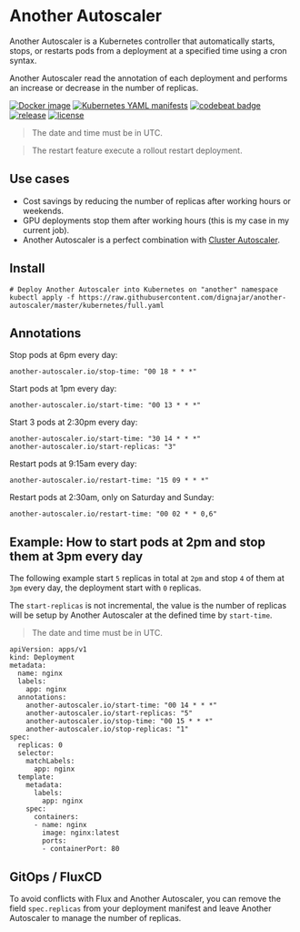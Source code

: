 # Another Autoscaler
Another Autoscaler is a Kubernetes controller that automatically starts, stops, or restarts pods from a deployment at a specified time using a cron syntax.

Another Autoscaler read the annotation of each deployment and performs an increase or decrease in the number of replicas.

[![Docker image](https://img.shields.io/badge/Docker-image-blue.svg)](https://github.com/dignajar/another-autoscaler/pkgs/container/another-autoscaler)
[![Kubernetes YAML manifests](https://img.shields.io/badge/Kubernetes-manifests-blue.svg)](https://github.com/dignajar/another-autoscaler/tree/master/kubernetes)
[![codebeat badge](https://codebeat.co/badges/f57de995-ca62-49e5-b309-82ed60570324)](https://codebeat.co/projects/github-com-dignajar-another-autoscaler-master)
[![release](https://img.shields.io/github/v/release/dignajar/another-autoscaler.svg)](https://github.com/dignajar/another-autoscaler/releases)
[![license](https://img.shields.io/badge/license-MIT-green)](https://github.com/dignajar/another-autoscaler/blob/master/LICENSE)

> The date and time must be in UTC.

> The restart feature execute a rollout restart deployment.

## Use cases
- Cost savings by reducing the number of replicas after working hours or weekends.
- GPU deployments stop them after working hours (this is my case in my current job).
- Another Autoscaler is a perfect combination with [Cluster Autoscaler](https://github.com/kubernetes/autoscaler/tree/master/cluster-autoscaler).
## Install
```
# Deploy Another Autoscaler into Kubernetes on "another" namespace
kubectl apply -f https://raw.githubusercontent.com/dignajar/another-autoscaler/master/kubernetes/full.yaml
```
## Annotations
Stop pods at 6pm every day:
```
another-autoscaler.io/stop-time: "00 18 * * *"
```

Start pods at 1pm every day:
```
another-autoscaler.io/start-time: "00 13 * * *"
```

Start 3 pods at 2:30pm every day:
```
another-autoscaler.io/start-time: "30 14 * * *"
another-autoscaler.io/start-replicas: "3"
```

Restart pods at 9:15am every day:
```
another-autoscaler.io/restart-time: "15 09 * * *"
```

Restart pods at 2:30am, only on Saturday and Sunday:
```
another-autoscaler.io/restart-time: "00 02 * * 0,6"
```

## Example: How to start pods at 2pm and stop them at 3pm every day
The following example start `5` replicas in total at `2pm` and stop `4` of them at `3pm` every day, the deployment start with `0` replicas.

The `start-replicas` is not incremental, the value is the number of replicas will be setup by Another Autoscaler at the defined time by `start-time`.

> The date and time must be in UTC.

```
apiVersion: apps/v1
kind: Deployment
metadata:
  name: nginx
  labels:
    app: nginx
  annotations:
    another-autoscaler.io/start-time: "00 14 * * *"
    another-autoscaler.io/start-replicas: "5"
    another-autoscaler.io/stop-time: "00 15 * * *"
    another-autoscaler.io/stop-replicas: "1"
spec:
  replicas: 0
  selector:
    matchLabels:
      app: nginx
  template:
    metadata:
      labels:
        app: nginx
    spec:
      containers:
      - name: nginx
        image: nginx:latest
        ports:
        - containerPort: 80
```
## GitOps / FluxCD
To avoid conflicts with Flux and Another Autoscaler, you can remove the field `spec.replicas` from your deployment manifest and leave Another Autoscaler to manage the number of replicas.
